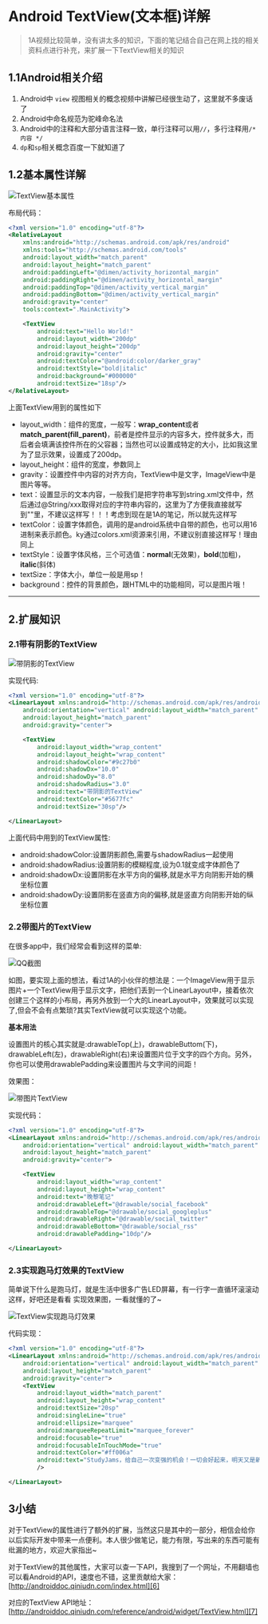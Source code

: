 # Android TextView(文本框)详解

> 1A视频比较简单，没有讲太多的知识，下面的笔记结合自己在网上找的相关资料点进行补充，来扩展一下TextView相关的知识

## 1.1Android相关介绍

 1. Android中 `view` 视图相关的概念视频中讲解已经很生动了，这里就不多废话了
 2. Android中命名规范为驼峰命名法
 3. Android中的注释和大部分语言注释一致，单行注释可以用`//`，多行注释用`/* 内容 */`
 4. `dp`和`sp`相关概念百度一下就知道了

## 1.2基本属性详解
![TextView基本属性][1]

布局代码：
```xml
<?xml version="1.0" encoding="utf-8"?>
<RelativeLayout
    xmlns:android="http://schemas.android.com/apk/res/android"
    xmlns:tools="http://schemas.android.com/tools"
    android:layout_width="match_parent"
    android:layout_height="match_parent"
    android:paddingLeft="@dimen/activity_horizontal_margin"
    android:paddingRight="@dimen/activity_horizontal_margin"
    android:paddingTop="@dimen/activity_vertical_margin"
    android:paddingBottom="@dimen/activity_vertical_margin"
    android:gravity="center"
    tools:context=".MainActivity">

    <TextView
        android:text="Hello World!"
        android:layout_width="200dp"
        android:layout_height="200dp"
        android:gravity="center"
        android:textColor="@android:color/darker_gray"
        android:textStyle="bold|italic"
        android:background="#000000"
        android:textSize="18sp"/>
</RelativeLayout>
```

上面TextView用到的属性如下

 - layout_width：组件的宽度，一般写：**wrap_content**或者**match_parent(fill_parent)**，前者是控件显示的内容多大，控件就多大，而后者会填满该控件所在的父容器；当然也可以设置成特定的大小，比如我这里为了显示效果，设置成了200dp。
 - layout_height：组件的宽度，参数同上
 - gravity：设置控件中内容的对齐方向，TextView中是文字，ImageView中是图片等等。
 - text：设置显示的文本内容，一般我们是把字符串写到string.xml文件中，然后通过@String/xxx取得对应的字符串内容的，这里为了方便我直接就写到""里，不建议这样写！！！考虑到现在是1A的笔记，所以就先这样写
 - textColor：设置字体颜色，调用的是android系统中自带的颜色，也可以用16进制来表示颜色。ky通过colors.xml资源来引用，不建议别直接这样写！理由同上
 - textStyle：设置字体风格，三个可选值：**normal**(无效果)，**bold**(加粗)，**italic**(斜体)
 - textSize：字体大小，单位一般是用sp！
 - background：控件的背景颜色，跟HTML中的功能相同，可以是图片哦！


----------
## 2.扩展知识
### 2.1带有阴影的TextView
![带阴影的TextView][2]

实现代码:
```xml
<?xml version="1.0" encoding="utf-8"?>
<LinearLayout xmlns:android="http://schemas.android.com/apk/res/android"
    android:orientation="vertical" android:layout_width="match_parent"
    android:layout_height="match_parent"
    android:gravity="center">

    <TextView
        android:layout_width="wrap_content"
        android:layout_height="wrap_content"
        android:shadowColor="#9c27b0"
        android:shadowDx="10.0"
        android:shadowDy="8.0"
        android:shadowRadius="3.0"
        android:text="带阴影的TextView"
        android:textColor="#5677fc"
        android:textSize="30sp"/>

</LinearLayout>
```
上面代码中用到的TextView属性:

 - android:shadowColor:设置阴影颜色,需要与shadowRadius一起使用
 - android:shadowRadius:设置阴影的模糊程度,设为0.1就变成字体颜色了
 - android:shadowDx:设置阴影在水平方向的偏移,就是水平方向阴影开始的横坐标位置
 - android:shadowDy:设置阴影在竖直方向的偏移,就是竖直方向阴影开始的纵坐标位置

### 2.2带图片的TextView
在很多app中，我们经常会看到这样的菜单:

![QQ截图][3]

如图，要实现上面的想法，看过1A的小伙伴的想法是：一个ImageView用于显示图片+一个TextView用于显示文字，把他们丢到一个LinearLayout中，接着依次创建三个这样的小布局，再另外放到一个大的LinearLayout中，效果就可以实现了,但会不会有点繁琐?其实TextView就可以实现这个功能。

**基本用法**

设置图片的核心其实就是:drawableTop(上)，drawableButtom(下)，drawableLeft(左)，drawableRight(右)来设置图片位于文字的四个方向。另外，你也可以使用drawablePadding来设置图片与文字间的间距！

效果图：

![带图片TextView][4]

实现代码：
```xml
<?xml version="1.0" encoding="utf-8"?>
<LinearLayout xmlns:android="http://schemas.android.com/apk/res/android"
    android:orientation="vertical" android:layout_width="match_parent"
    android:layout_height="match_parent"
    android:gravity="center">

    <TextView
        android:layout_width="wrap_content"
        android:layout_height="wrap_content"
        android:text="晚黎笔记"
        android:drawableLeft="@drawable/social_facebook"
        android:drawableTop="@drawable/social_googleplus"
        android:drawableRight="@drawable/social_twitter"
        android:drawableBottom="@drawable/social_rss"
        android:drawablePadding="10dp"/>

</LinearLayout>
```

### 2.3实现跑马灯效果的TextView
简单说下什么是跑马灯，就是生活中很多广告LED屏幕，有一行字一直循环滚滚动这样，好吧还是看看 实现效果图，一看就懂的了~

![TextView实现跑马灯效果][5]

代码实现：
```xml
<?xml version="1.0" encoding="utf-8"?>
<LinearLayout xmlns:android="http://schemas.android.com/apk/res/android"
    android:orientation="vertical" android:layout_width="match_parent"
    android:layout_height="match_parent"
    android:gravity="center">
    <TextView
        android:layout_width="match_parent"
        android:layout_height="wrap_content"
        android:textSize="20sp"
        android:singleLine="true"
        android:ellipsize="marquee"
        android:marqueeRepeatLimit="marquee_forever"
        android:focusable="true"
        android:focusableInTouchMode="true"
        android:textColor="#ff006a"
        android:text="StudyJams，给自己一次变强的机会！一切会好起来，明天又是新的一天！"
        />

</LinearLayout>
```

## 3小结
对于TextView的属性进行了额外的扩展，当然这只是其中的一部分，相信会给你以后实际开发中带来一点便利。本人很少做笔记，能力有限，写出来的东西可能有纰漏的地方，欢迎大家指出~

对于TextView的其他属性，大家可以查一下API，我搜到了一个网址，不用翻墙也可以看Android的API，速度也不错，这里贡献给大家：[http://androiddoc.qiniudn.com/index.html][6]

对应的TextView API地址：[http://androiddoc.qiniudn.com/reference/android/widget/TextView.html][7]

  [1]: http://7xsgy7.com1.z0.glb.clouddn.com/image/android/Android-20160331143016.png
  [2]: http://7xsgy7.com1.z0.glb.clouddn.com/image/android/Android-20160331144013.png
  [3]: http://7xsgy7.com1.z0.glb.clouddn.com/image/android/Android-20160331145354.png
  [4]: http://7xsgy7.com1.z0.glb.clouddn.com/image/android/Android-20160331161945.png
  [5]: http://7xsgy7.com1.z0.glb.clouddn.com/image/android/text.gif
  [6]: http://androiddoc.qiniudn.com/index.html
  [7]: http://androiddoc.qiniudn.com/reference/android/widget/TextView.html
